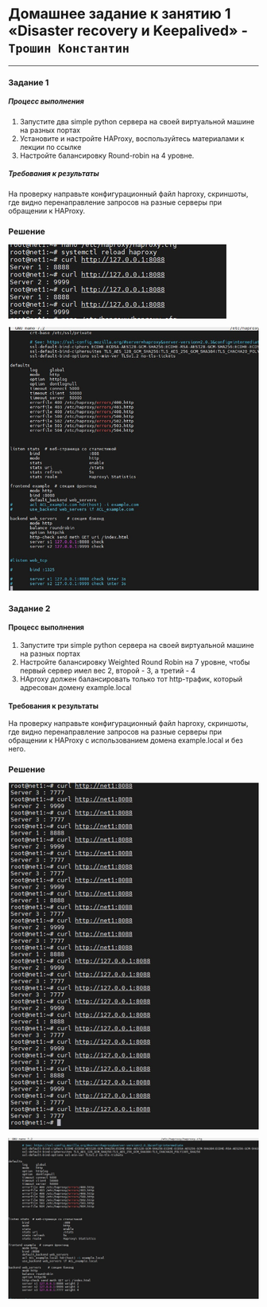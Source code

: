 # Домашнее задание к занятию 1 «Disaster recovery и Keepalived» - `Трошин Константин`


---

### Задание 1

##### Процесс выполнения
1. Запустите два simple python сервера на своей виртуальной машине на разных портах
2. Установите и настройте HAProxy, воспользуйтесь материалами к лекции по ссылке
3. Настройте балансировку Round-robin на 4 уровне.


##### Требования к результаты
На проверку направьте конфигурационный файл haproxy, скриншоты, где видно перенаправление запросов на разные серверы при обращении к HAProxy.

### Решение

![alt text](https://github.com/Semergal/sflt/blob/main/Screenshot_1.jpg)

![alt text](https://github.com/Semergal/sflt/blob/main/Screenshot_2.jpg)



### Задание 2

#### Процесс выполнения
1. Запустите три simple python сервера на своей виртуальной машине на разных портах
2. Настройте балансировку Weighted Round Robin на 7 уровне, чтобы первый сервер имел вес 2, второй - 3, а третий - 4
3. HAproxy должен балансировать только тот http-трафик, который адресован домену example.local


#### Требования к результаты
На проверку направьте конфигурационный файл haproxy, скриншоты, где видно перенаправление запросов на разные серверы при обращении к HAProxy c использованием домена example.local и без него.



### Решение

![alt text](https://github.com/Semergal/sflt/blob/main/Screenshot_3.jpg)

![alt text](https://github.com/Semergal/sflt/blob/main/Screenshot_4.jpg)



